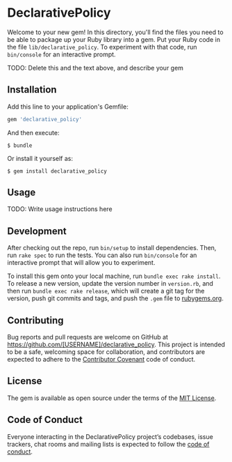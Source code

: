 # DeclarativePolicy

Welcome to your new gem! In this directory, you'll find the files you need to be able to package up your Ruby library into a gem. Put your Ruby code in the file `lib/declarative_policy`. To experiment with that code, run `bin/console` for an interactive prompt.

TODO: Delete this and the text above, and describe your gem

## Installation

Add this line to your application's Gemfile:

```ruby
gem 'declarative_policy'
```

And then execute:

    $ bundle

Or install it yourself as:

    $ gem install declarative_policy

## Usage

TODO: Write usage instructions here

## Development

After checking out the repo, run `bin/setup` to install dependencies. Then, run `rake spec` to run the tests. You can also run `bin/console` for an interactive prompt that will allow you to experiment.

To install this gem onto your local machine, run `bundle exec rake install`. To release a new version, update the version number in `version.rb`, and then run `bundle exec rake release`, which will create a git tag for the version, push git commits and tags, and push the `.gem` file to [rubygems.org](https://rubygems.org).

## Contributing

Bug reports and pull requests are welcome on GitHub at https://github.com/[USERNAME]/declarative_policy. This project is intended to be a safe, welcoming space for collaboration, and contributors are expected to adhere to the [Contributor Covenant](http://contributor-covenant.org) code of conduct.

## License

The gem is available as open source under the terms of the [MIT License](https://opensource.org/licenses/MIT).

## Code of Conduct

Everyone interacting in the DeclarativePolicy project’s codebases, issue trackers, chat rooms and mailing lists is expected to follow the [code of conduct](https://github.com/[USERNAME]/declarative_policy/blob/master/CODE_OF_CONDUCT.md).
